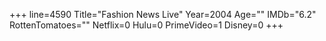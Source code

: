+++
line=4590
Title="Fashion News Live"
Year=2004
Age=""
IMDb="6.2"
RottenTomatoes=""
Netflix=0
Hulu=0
PrimeVideo=1
Disney=0
+++


